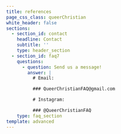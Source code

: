 ```yaml
---
title: references
page_css_class: queerChristian
white_header: false
sections:
  - section_id: contact
    headline: Contact
    subtitle: ''
    type: header_section
  - section_id: faq7
    questions:
      - question: Send us a message!
        answer: |
          # Email:

          ### QueerChristianFAQ@gmail.com

          # Instagram:

          ### @QueerChristianFAQ
    type: faq_section
template: advanced
---
```

